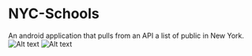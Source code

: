 # NYC-Schools
An android application that pulls from an API a list of public in New York.
![Alt text](/drawable/ss1.png?raw=true "Optional Title")
![Alt text](/drawable/ss2.png?raw=true "Optional Title")